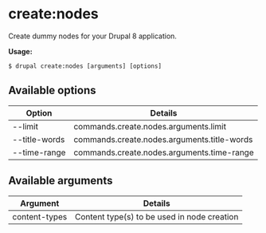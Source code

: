 # create:nodes
Create dummy nodes for your Drupal 8 application.

**Usage:**
```
$ drupal create:nodes [arguments] [options] 
```

## Available options
Option | Details
-------|-------------
--limit | commands.create.nodes.arguments.limit
--title-words | commands.create.nodes.arguments.title-words
--time-range | commands.create.nodes.arguments.time-range

## Available arguments
Argument | Details
---------|-------------
content-types | Content type(s) to be used in node creation
